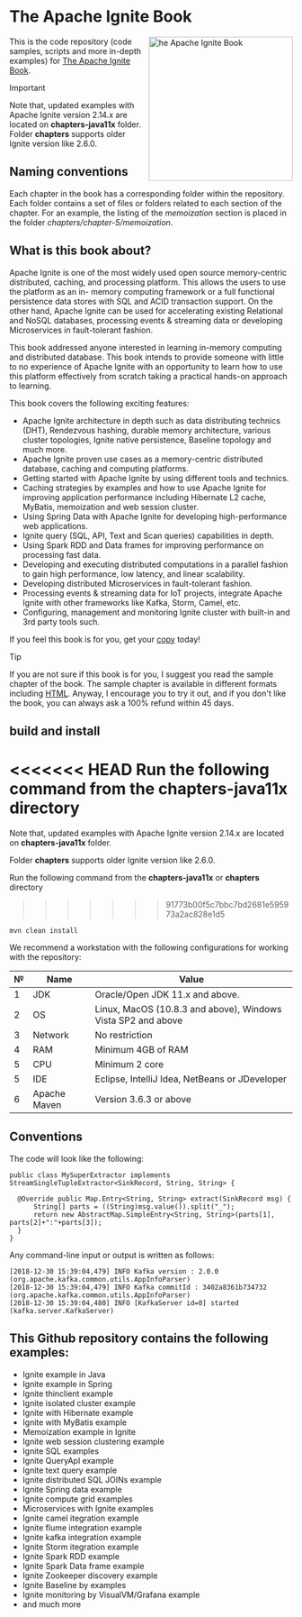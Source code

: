 # The Apache Ignite Book

<a href="http://leanpub.com/ignitebook"><img src="https://github.com/srecon/the-apache-ignite-book/blob/master/3D_mini.png" alt="he Apache Ignite Book" height="256px" align="right"></a>

This is the code repository (code samples, scripts and more in-depth examples) for [The Apache Ignite Book](https://leanpub.com/ignitebook).

> [!IMPORTANT] 
> Note that, updated examples with Apache Ignite version 2.14.x are located on **chapters-java11x** folder.
> Folder **chapters** supports older Ignite version like 2.6.0.

## Naming conventions

Each chapter in the book has a corresponding folder within the repository. Each folder contains a set of files or folders related to each section of the chapter. For an example, the listing of the _memoization_ section is placed in the folder _chapters/chapter-5/memoization_.

## What is this book about?

Apache Ignite is one of the most widely used open source memory-centric distributed, caching, and processing platform. This allows the users to use the platform as an in- memory computing framework or a full functional persistence data stores with SQL and ACID transaction support. On the other hand, Apache Ignite can be used for accelerating existing Relational and NoSQL databases, processing events & streaming data or developing Microservices in fault-tolerant fashion.

This book addressed anyone interested in learning in-memory computing and distributed database. This book intends to provide someone with little to no experience of Apache Ignite with an opportunity to learn how to use this platform effectively from scratch taking a practical hands-on approach to learning.

This book covers the following exciting features:

* Apache Ignite architecture in depth such as data distributing technics (DHT), Rendezvous hashing, durable memory architecture, various cluster topologies, Ignite native persistence, Baseline topology and much more.
* Apache Ignite proven use cases as a memory-centric distributed database, caching and computing platforms.
* Getting started with Apache Ignite by using different tools and technics.
* Caching strategies by examples and how to use Apache Ignite for improving application performance including Hibernate L2 cache, MyBatis, memoization and web session cluster.
* Using Spring Data with Apache Ignite for developing high-performance web applications.
* Ignite query (SQL, API, Text and Scan queries) capabilities in depth.
* Using Spark RDD and Data frames for improving performance on processing fast data.
* Developing and executing distributed computations in a parallel fashion to gain high performance, low latency, and linear scalability. 
* Developing distributed Microservices in fault-tolerant fashion.
* Processing events & streaming data for IoT projects, integrate Apache Ignite with other frameworks like Kafka, Storm, Camel, etc.
* Configuring, management and monitoring Ignite cluster with built-in and 3rd party tools such.

If you feel this book is for you, get your [copy](https://leanpub.com/ignitebook) today!

> [!TIP]
> If you are not sure if this book is for you, I suggest you read the sample chapter of the book. The sample chapter is available in different formats including [HTML](https://leanpub.com/ignitebook/read_sample). Anyway, I encourage you to try it out, and if you don't like the book, you can always ask a 100% refund within 45 days.

## build and install

<<<<<<< HEAD
Run the following command from the **chapters-java11x** directory
=======
Note that, updated examples with Apache Ignite version 2.14.x are located on **chapters-java11x** folder. 

Folder **chapters** supports older Ignite version like 2.6.0.

Run the following command from the **chapters-java11x** or **chapters** directory
>>>>>>> 91773b00f5c7bbc7bd2681e595973a2ac828e1d5

```
mvn clean install
```

We recommend a workstation with the following configurations for working with the repository:

| № | Name         | Value                                                        |
|---|--------------|--------------------------------------------------------------|
| 1 | JDK          | Oracle/Open JDK 11.x and above.              |
| 2 | OS           | Linux, MacOS (10.8.3 and above), Windows Vista SP2 and above |
| 3 | Network      | No restriction                                               |
| 4 | RAM          | Minimum 4GB of RAM                                           |
| 5 | CPU          | Minimum 2 core                                               |
| 5 | IDE          | Eclipse, IntelliJ Idea, NetBeans or JDeveloper               |
| 6 | Apache Maven | Version 3.6.3 or above                                       |

## Conventions

The code will look like the following:
```
public class MySuperExtractor implements StreamSingleTupleExtractor<SinkRecord, String, String> {

  @Override public Map.Entry<String, String> extract(SinkRecord msg) {
      String[] parts = ((String)msg.value()).split("_");
      return new AbstractMap.SimpleEntry<String, String>(parts[1], parts[2]+":"+parts[3]);
  }
}
```
Any command-line input or output is written as follows:
```
[2018-12-30 15:39:04,479] INFO Kafka version : 2.0.0 (org.apache.kafka.common.utils.AppInfoParser)
[2018-12-30 15:39:04,479] INFO Kafka commitId : 3402a8361b734732 (org.apache.kafka.common.utils.AppInfoParser)
[2018-12-30 15:39:04,480] INFO [KafkaServer id=0] started (kafka.server.KafkaServer)
```
## This Github repository contains the following examples:

- Ignite example in Java
- Ignite example in Spring
- Ignite thinclient example
- Ignite isolated cluster example
- Ignite with Hibernate example
- Ignite with MyBatis example
- Memoization example in Ignite
- Ignite web session clustering example
- Ignite SQL examples
- Ignite QueryApI example
- Ignite text query example
- Ignite distributed SQL JOINs example
- Ignite Spring data example
- Ignite compute grid examples
- Microservices with Ignite examples
- Ignite camel itegration example
- Ignite flume integration example
- Ignite kafka integration example
- Ignite Storm itegration example
- Ignite Spark RDD example
- Ignite Spark Data frame example
- Ignite Zookeeper discovery example
- Ignite Baseline by examples
- Ignite monitoring by VisualVM/Grafana example
- and much more
